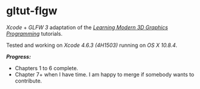gltut-flgw
==========

*Xcode* + *GLFW 3* adaptation of the [*Learning Modern 3D Graphics Programming*](http://www.arcsynthesis.org/gltut/) tutorials.

Tested and working on *Xcode 4.6.3 (4H1503)* running on *OS X 10.8.4*.

***Progress:***
  - Chapters 1 to 6 complete.
  - Chapter 7+ when I have time. I am happy to merge if somebody wants to contribute.
